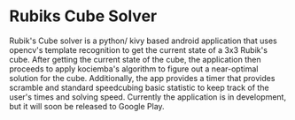 # Rubiks Cube Solver
Rubik's Cube solver is a python/ kivy based android application that uses opencv's template recognition to get the current state of a 3x3 Rubik's cube. After getting the current state of the cube, the application then proceeds to apply kociemba's algorithm to figure out a near-optimal solution for the cube. Additionally, the app provides a timer that provides scramble and standard speedcubing basic statistic to keep track of the user's times and solving speed. Currently the application is in development, but it will soon be released to Google Play. 
